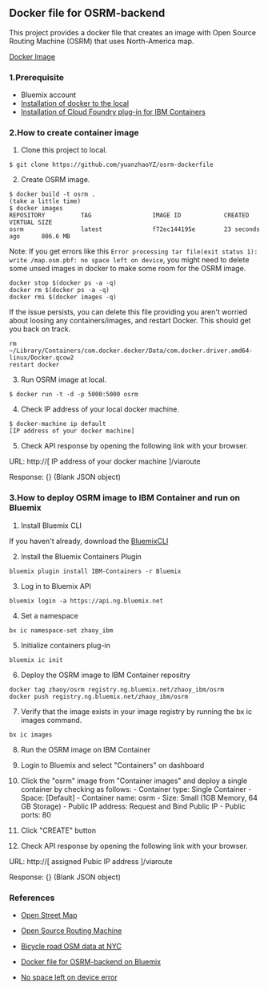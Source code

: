 ## Docker file for OSRM-backend

This project provides a docker file that creates an image with Open Source Routing Machine (OSRM) that uses North-America map.

[Docker Image](https://hub.docker.com/r/yuanzhao/osrm_dockerfile/)
### 1.Prerequisite

- Bluemix account
- [Installation of docker to the local](https://docs.docker.com/installation/)
- [Installation of Cloud Foundry plug-in for IBM Containers](https://www.ng.bluemix.net/docs/containers/container_cli_ov.html#container_cli_choosing)

### 2.How to create container image

1. Clone this project to local.

```
$ git clone https://github.com/yuanzhaoYZ/osrm-dockerfile
```

2. Create OSRM image.

  ```
  $ docker build -t osrm .
  (take a little time)
  $ docker images
  REPOSITORY          TAG                 IMAGE ID            CREATED             VIRTUAL SIZE
  osrm                latest              f72ec144195e        23 seconds ago      806.6 MB
  ```

Note: If you get errors like this `Error processing tar file(exit status 1): write /map.osm.pbf: no space left on device`, you might need to delete some unsed images in docker to make some room for the OSRM image.
```
docker stop $(docker ps -a -q)
docker rm $(docker ps -a -q)
docker rmi $(docker images -q)
```

If the issue persists, you can delete this file providing you aren't worried about loosing any containers/images, and restart Docker. This should get you back on track.

```
rm ~/Library/Containers/com.docker.docker/Data/com.docker.driver.amd64-linux/Docker.qcow2
restart docker
```

3. Run OSRM image at local.

  ```
  $ docker run -t -d -p 5000:5000 osrm
  ```

4. Check IP address of your local docker machine.

  ```
  $ docker-machine ip default
  [IP address of your docker machine]
  ```

5. Check API response by opening the following link with your browser.

  URL: http://[ IP address of your docker machine ]/viaroute

  Response: {} (Blank JSON object)

### 3.How to deploy OSRM image to IBM Container and run on Bluemix

1. Install Bluemix CLI

If you haven't already, download the [BluemixCLI](http://clis.ng.bluemix.net/ui/home.html)

2. Install the Bluemix Containers Plugin

```
bluemix plugin install IBM-Containers -r Bluemix

```

3. Log in to Bluemix API

```
bluemix login -a https://api.ng.bluemix.net
```

4. Set a namespace

```
bx ic namespace-set zhaoy_ibm
```

5. Initialize containers plug-in
```
bluemix ic init
```

6. Deploy the OSRM image to IBM Container repositry

```
docker tag zhaoy/osrm registry.ng.bluemix.net/zhaoy_ibm/osrm
docker push registry.ng.bluemix.net/zhaoy_ibm/osrm
```

7. Verify that the image exists in your image registry by running the bx ic images command.

```
bx ic images
```

8. Run the OSRM image on IBM Container

  3. Login to Bluemix and select "Containers" on dashboard
  3. Click the "osrm" image from "Container images" and deploy a single container by checking as follows:
    - Container type: Single Container
    - Space: [Default]
    - Container name: osrm
    - Size: Small (1GB Memory, 64 GB Storage)
    - Public IP address: Request and Bind Public IP
    - Public ports: 80
  3. Click "CREATE" button

9. Check API response by opening the following link with your browser.

  URL: http://[ assigned Pubic IP address ]/viaroute

  Response: {} (Blank JSON object)



### References

- [Open Street Map](http://www.openstreetmap.org/#map=5/51.500/-0.100)

- [Open Source Routing Machine](https://github.com/Project-OSRM/osrm-backend)

- [Bicycle road OSM data at NYC](http://download.bbbike.org/osm/bbbike/NewYork/)

- [Docker file for OSRM-backend on Bluemix](https://hub.jazz.net/project/masanobu/osrm-dockerfile/overview)

- [No space left on device error](https://forums.docker.com/t/no-space-left-on-device-error/10894/2)
